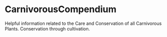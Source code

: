 # CarnivorousCompendium
Helpful information related to the Care and Conservation of all Carnivorous Plants. Conservation through cultivation.
